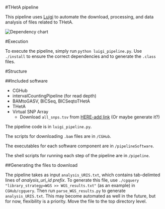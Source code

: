 #THetA pipeline

This pipeline uses [Luigi](https://github.com/spotify/luigi) to automate the download, processing, and data analysis of files related to THetA. 

![Dependency chart](/path/to/image)

#Execution

To execute the pipeline, simply run `python luigi_pipeline.py`. Use `./install` to ensure the correct dependencies and to generate the `.class` files.

#Structure

##Included software
+ CGHub
+ intervalCountingPipeline (for read depth)
+ BAMtoGASV, BICSeq, BICSeqtoTHetA
+ THetA
+ Virtual SNP Array
	+ Download `all_snps.tsv` from [HERE-add link](some/link) (Or maybe generate it?)

The pipeline code is in `luigi_pipeline.py`. 

The scripts for downloading `.bam` files are in `/CGHub`.

The executables for each software component are in `/pipelineSoftware`.

The shell scripts for running each step of the pipeline are in `/pipeline`. 

##Generating the files to download

The pipeline takes as input `analysis_URIS.txt`, which contains tab-delimted lines of *analysis_uri_id	prefix*. To generate this file, use `./cgquery "library_strategy=WGS >> WGS_results.txt"` (as an example) in `CGHub/cgquery`. Then run `parse_WGS_results.py` to generate `analysis_URIS.txt`. This may become automated as well in the future, but for now, flexibility is a priority. Move the file to the top directory level.